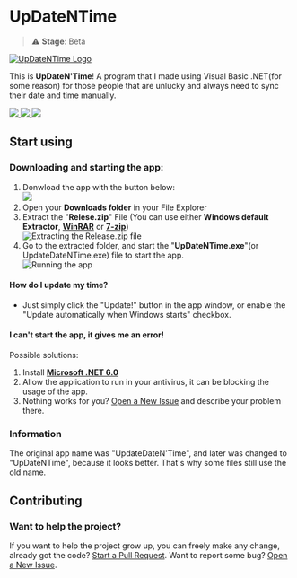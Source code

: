 # UpDateNTime
 > ⚠️ **Stage**: Beta
 
  <a href=""><img src="https://github.com/retrozinndev/UpdateDateNTime/blob/main/UpdateDateNTime/Resources/logoGitHub.png?raw=true" text="UpDateNTime" alt="UpDateNTime Logo"></a>

  This is **UpDateN'Time**! A program that I made using Visual Basic .NET(for some reason) for 
  those people that are unlucky and always need to sync their date and time manually.

  <a href="https://github.com/retrozinndev/UpDateNTime/pulls">
   <img src="https://img.shields.io/github/issues-pr/retrozinndev/UpDateNTime.svg">
  </a>
  
  <a href="https://github.com/retrozinndev/UpDateNTime/releases/download/beta-v1.0.1/Release.zip">
   <img src="https://img.shields.io/github/downloads/retrozinndev/UpDateNTime/total.svg">
  </a>
  
  <a href="?tab=MIT-1-ov-file">
   <img src="https://img.shields.io/github/license/retrozinndev/UpDateNTime.svg">
  </a>
  <!--
 <a href="https://github.com/retrozinndev/UpDateNTime/releases/">
      <img src="https://img.shields.io/github/v/release/retrozinndev/UpDateNTime">
     </a>
  -->

## Start using
 ### Downloading and starting the app:
   1. Donwload the app with the button below: <br>
     <a href="https://github.com/retrozinndev/UpDateNTime/releases/download/beta-v1.0.1/Release.zip">
     <img src="https://img.shields.io/badge/Download_UpDateNTime-blue">
     </a>
     <br>
   3. Open your **Downloads folder** in your File Explorer
   4. Extract the "**Relese.zip**" File (You can use either **Windows default Extractor**, <a href="https://www.win-rar.com/">**WinRAR**</a> or <a href="https://www.7-  
   zip.org/">**7-zip**</a>)<br>
   ![Extracting the Release.zip file](https://github.com/retrozinndev/UpDateNTime/assets/65513943/77039635-52cf-4fe2-8083-65296c048f55)
   5. Go to the extracted folder, and start the "**UpDateNTime.exe**"(or UpdateDateNTime.exe) file to start the app. <br>
   ![Running the app](https://github.com/retrozinndev/UpDateNTime/assets/65513943/a08eba5c-2798-449d-b375-03f3462d1874)

#### How do I update my time?
   - Just simply click the "Update!" button in the app window, or enable the "Update automatically when Windows starts" checkbox.

 #### I can't start the app, it gives me an error! 
   Possible solutions: 
   1. Install <a href="https://dotnet.microsoft.com/pt-br/download/dotnet/thank-you/sdk-6.0.411-windows-x64-installer">**Microsoft .NET 6.0** </a> <br>
   2. Allow the application to run in your antivirus, it can be blocking the usage of the app.
   3. Nothing works for you? [Open a New Issue](https://github.com/retrozinndev/UpDateNTime/issues/new) and describe your problem there.

### Information
The original app name was "UpdateDateN'Time", and later was changed to "UpDateNTime", 
because it looks better. That's why some files still use the old name.

## Contributing
### Want to help the project?
  If you want to help the project grow up, you can freely make any change, already got the code? [Start a Pull Request](https://github.com/retrozinndev/UpDateNTime/pulls). 
  Want to report some bug? [Open a New Issue](https://github.com/retrozinndev/UpDateNTime/issues/new).
